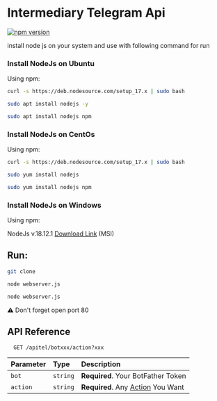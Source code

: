 
# Intermediary Telegram Api


[![npm version](https://img.shields.io/npm/v/axios.svg?style=flat-square)](https://www.npmjs.org/package/axios)

install node js on your system and use with following command for run

### Install NodeJs on Ubuntu

Using npm:

```bash
curl -s https://deb.nodesource.com/setup_17.x | sudo bash
```

```bash
sudo apt install nodejs -y
```

```bash
sudo apt install nodejs npm
```


### Install NodeJs on CentOs

Using npm:

```bash
curl -s https://deb.nodesource.com/setup_17.x | sudo bash
```

```bash
sudo yum install nodejs
```

```bash
sudo yum install nodejs npm
```

### Install NodeJs on Windows

Using npm:

NodeJs v.18.12.1 [Download Link](https://nodejs.org/dist/v18.12.1/node-v18.12.1-x64.msi) (MSI)
## Run:

```bash
git clone 
```
```bash
node webserver.js
```

```bash
node webserver.js
```

⚠️ Don't forget open port 80 
## API Reference

```
  GET /apitel/botxxx/action?xxx
```

| Parameter | Type     | Description                |
| :-------- | :------- | :------------------------- |
| `bot`     | `string` | **Required**. Your BotFather Token |
| `action`  | `string` | **Required**. Any [Action]("https://readme.so/editor") You Want |


